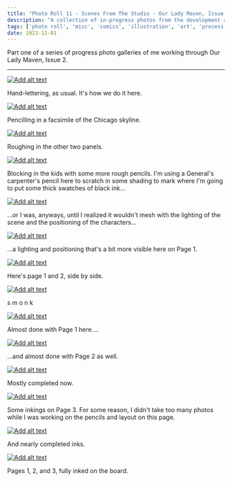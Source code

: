 ```yaml
---
title: "Photo Roll 11 - Scenes From The Studio - Our Lady Maven, Issue 2, Part 2"
description: "A collection of in-progress photos from the development and illustration process for the first three pages of Our Lady Maven." 
tags: ['photo roll', 'misc', 'comics', 'illustration', 'art', 'process', 'the garden']
date: 2023-11-01
---
```


Part one of a series of progress photo galleries of me working through Our Lady Maven, Issue 2.

<hr/>


<div class="floatcenter caption">
  <p><a href= "/photo/006/01.jpeg"><img src="/photo/006/01.jpeg" alt="Add alt text"></a></p>
  <p> Hand-lettering, as usual. It's how we do it here. </p>
</div>
<div class="floatcenter caption">
  <p><a href= "/photo/006/02.jpeg"><img src="/photo/006/02.jpeg" alt="Add alt text"></a></p>
  <p> Pencilling in a facsimile of the Chicago skyline. </a> </p>
</div>
<div class="floatcenter caption">
  <p><a href= "/photo/006/03.jpeg"><img src="/photo/006/03.jpeg" alt="Add alt text"></a></p>
  <p> Roughing in the other two panels. </p>
</div>
<div class="floatcenter caption">
  <p><a href= "/photo/006/04.jpeg"><img src="/photo/006/04.jpeg" alt="Add alt text"></a></p>
  <p> Blocking in the kids with some more rough pencils. I'm using a General's carpenter's pencil here to scratch in some shading to mark where I'm going to put some thick swatches of black ink... </a></p>
</div>
<div class="floatcenter caption">
  <p><a href= "/photo/006/05.jpeg"><img src="/photo/006/05.jpeg" alt="Add alt text"></a></p>
  <p> ...or I was, anyways, until I realized it wouldn't mesh with the lighting of the scene and the positioning of the characters... </a> </p>
</div>
<div class="floatcenter caption">
  <p><a href= "/photo/006/06.jpeg"><img src="/photo/006/06.jpeg" alt="Add alt text"></a></p>
  <p> ...a lighting and positioning that's a bit more visible here on Page 1. </p>
</div>
<div class="floatcenter caption">
  <p><a href= "/photo/006/07.jpeg"><img src="/photo/006/07.jpeg" alt="Add alt text"></a></p>
  <p> Here's page 1 and 2, side by side. </p>
</div>
<div class="floatcenter caption">
  <p><a href= "/photo/006/08.jpeg"><img src="/photo/006/08.jpeg" alt="Add alt text"></a></p>
  <p> s m o n k </p>
</div>
<div class="floatcenter caption">
  <p><a href= "/photo/006/09.jpeg"><img src="/photo/006/09.jpeg" alt="Add alt text"></a></p>
  <p> Almost done with Page 1 here....  </p>
</div>
<div class="floatcenter caption">
  <p><a href= "/photo/006/10.jpeg"><img src="/photo/006/10.jpeg" alt="Add alt text"></a></p>
  <p> ...and almost done with Page 2 as well. </p>
</div>
<div class="floatcenter caption">
  <p><a href= "/photo/006/11.jpeg"><img src="/photo/006/11.jpeg" alt="Add alt text"></a></p>
  <p> Mostly completed now. </p>
</div>
<div class="floatcenter caption">
  <p><a href= "/photo/006/12.jpeg"><img src="/photo/006/12.jpeg" alt="Add alt text"></a></p>
  <p> Some inkings on Page 3. For some reason, I didn't take too many photos while I was working on the pencils and layout on this page. </p>
</div>
<div class="floatcenter caption">
  <p><a href= "/photo/006/13.jpeg"><img src="/photo/006/13.jpeg" alt="Add alt text"></a></p>
  <p> And nearly completed inks. </p>
</div>
<div class="floatcenter caption">
  <p><a href= "/photo/006/14.jpeg"><img src="/photo/006/14.jpeg" alt="Add alt text"></a></p>
  <p> Pages 1, 2, and 3, fully inked on the board. </p>
</div>
